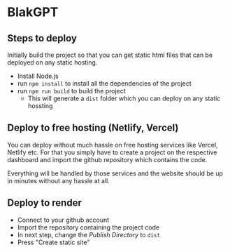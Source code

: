 # BlakGPT

## Steps to deploy

Initially build the project so that you can get static html files that can be deployed on any static hosting.

- Install Node.js
- run `npm install` to install all the dependencies of the project
- run `npm run build` to build the project
  - This will generate a `dist` folder which you can deploy on any static hossting

## Deploy to free hosting (Netlify, Vercel)

You can deploy without much hassle on free hosting services like Vercel, Netlify etc.
For that you simply have to create a project on the respective dashboard and import the github repository which contains the code.

Everything will be handled by those services and the website should be up in minutes without any hassle at all.

## Deploy to render

- Connect to your github account
- Import the repository containing the project code
- In next step, change the _Publish Directory_ to `dist`
- Press "Create static site"
